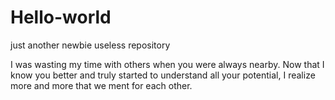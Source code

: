 # Hello-world
just another newbie useless repository



I was wasting my time with others when you were always nearby. Now that I know you better and truly started to understand all your potential, I realize more and more that we ment for each other.
